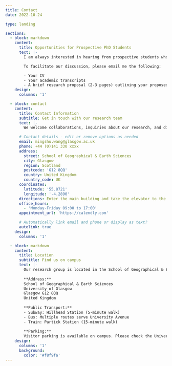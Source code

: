 ```yaml
---
title: Contact
date: 2022-10-24

type: landing

sections:
  - block: markdown
    content:
      title: Opportunities for Prospective PhD Students
      text: |-
        I am always interested in hearing from prospective students who are eager to pursue a PhD under my supervision. Currently, I plan to take several new PhD students in the current academic year. Before reaching out, please ensure you have explored potential funding options or scholarships if needed. For further details, please visit [here](https://www.gla.ac.uk/postgraduate/research/geospatialdatascience/).

        To facilitate our discussion, please email me the following:

        - Your CV
        - Your academic transcripts
        - A brief research proposal (2-3 pages) outlining your proposed doctoral project. The project should align with my previous or current research areas to ensure I can offer the appropriate support and mentorship throughout your studies.
    design:
      columns: '1'

  - block: contact
    content:
      title: Contact Information
      subtitle: Get in touch with our research team
      text: |-
        We welcome collaborations, inquiries about our research, and discussions about potential opportunities.

      # Contact details - edit or remove options as needed
      email: mingshu.wang@glasgow.ac.uk
      phone: +44 (0)141 330 xxxx
      address:
        street: School of Geographical & Earth Sciences
        city: Glasgow
        region: Scotland
        postcode: 'G12 8QQ'
        country: United Kingdom
        country_code: UK
      coordinates:
        latitude: '55.8721'
        longitude: '-4.2890'
      directions: Enter the main building and take the elevator to the 3rd floor
      office_hours:
        - 'Monday-Friday 09:00 to 17:00'
      appointment_url: 'https://calendly.com'

      # Automatically link email and phone or display as text?
      autolink: true
    design:
      columns: '1'

  - block: markdown
    content:
      title: Location
      subtitle: Find us on campus
      text: |-
        Our research group is located in the School of Geographical & Earth Sciences at the University of Glasgow. 
        
        **Address:**  
        School of Geographical & Earth Sciences  
        University of Glasgow  
        Glasgow G12 8QQ  
        United Kingdom
        
        **Public Transport:**  
        - Subway: Hillhead Station (5-minute walk)
        - Bus: Multiple routes serve University Avenue
        - Train: Partick Station (15-minute walk)
        
        **Parking:**  
        Visitor parking is available on campus. Please check the University of Glasgow website for current parking regulations and fees.
    design:
      columns: '1'
      background:
        color: '#f8f9fa'
---
```

